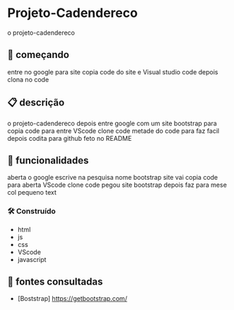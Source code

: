 # Projeto-Cadendereco 
o projeto-cadendereco 
## 🚀 começando
entre no google para site copia code do site e Visual studio code depois clona no code 

 ## 📋 descrição
o projeto-cadendereco depois entre google com um site bootstrap para copia code para entre VScode clone code metade do code para faz facil depois codita para github feto no README   

 ## 🔧 funcionalidades
aberta o google escrive na pesquisa nome bootstrap site vai copia code para aberta VScode clone code pegou site bootstrap depois faz para mese col pequeno text

### 🛠️ Construído
* html        
* js      
* css      
* VScode    
* javascript   

## 📄 fontes consultadas
* [Boststrap] https://getbootstrap.com/


